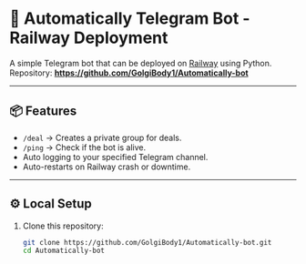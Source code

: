 # 🚀 Automatically Telegram Bot - Railway Deployment

A simple Telegram bot that can be deployed on [Railway](https://railway.app/) using Python.  
Repository: **https://github.com/GolgiBody1/Automatically-bot**

---

## 📦 Features

- `/deal` → Creates a private group for deals.
- `/ping` → Check if the bot is alive.
- Auto logging to your specified Telegram channel.
- Auto-restarts on Railway crash or downtime.

---

## ⚙️ Local Setup

1. Clone this repository:
   ```bash
   git clone https://github.com/GolgiBody1/Automatically-bot.git
   cd Automatically-bot
